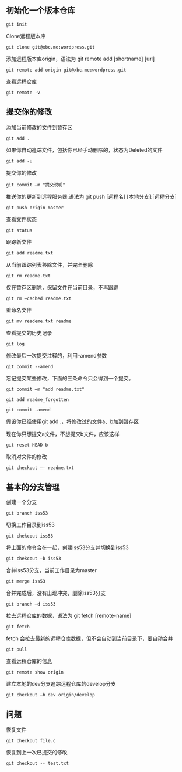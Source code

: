 ## 初始化一个版本仓库

```
git init
```

Clone远程版本库

```
git clone git@xbc.me:wordpress.git
```

添加远程版本库origin，语法为 git remote add [shortname] [url]

```
git remote add origin git@xbc.me:wordpress.git
```

查看远程仓库

```
git remote -v
```

## 提交你的修改

添加当前修改的文件到暂存区

```
git add .
```

如果你自动追踪文件，包括你已经手动删除的，状态为Deleted的文件

```
git add -u
```

提交你的修改


```
git commit –m "提交说明"
```


推送你的更新到远程服务器,语法为 git push [远程名] [本地分支]:[远程分支]

```
git push origin master
```


查看文件状态

```
git status
```


跟踪新文件

```
git add readme.txt
```


从当前跟踪列表移除文件，并完全删除

```
git rm readme.txt
```

仅在暂存区删除，保留文件在当前目录，不再跟踪

```
git rm –cached readme.txt
```

重命名文件

```
git mv reademe.txt readme
```

查看提交的历史记录

```
git log
```

修改最后一次提交注释的，利用–amend参数

```
git commit --amend
```

忘记提交某些修改，下面的三条命令只会得到一个提交。

```
git commit –m "add readme.txt"

git add readme_forgotten

git commit –amend

```

假设你已经使用git add .，将修改过的文件a、b加到暂存区

现在你只想提交a文件，不想提交b文件，应该这样

```
git reset HEAD b
```

取消对文件的修改

```
git checkout –- readme.txt
```

## 基本的分支管理

创建一个分支

```
git branch iss53
```

切换工作目录到iss53

```
git chekcout iss53
```

将上面的命令合在一起，创建iss53分支并切换到iss53

```
git chekcout –b iss53
```

合并iss53分支，当前工作目录为master

```
git merge iss53
```

合并完成后，没有出现冲突，删除iss53分支

```
git branch –d iss53
```
拉去远程仓库的数据，语法为 git fetch [remote-name]

```
git fetch
```

fetch 会拉去最新的远程仓库数据，但不会自动到当前目录下，要自动合并

```
git pull

```
查看远程仓库的信息

```
git remote show origin
```

建立本地的dev分支追踪远程仓库的develop分支

```
git checkout –b dev origin/develop
```


## 问题

恢复文件

```
git checkout file.c
```


恢复到上一次已提交的修改
```
git checkout -- test.txt
```
